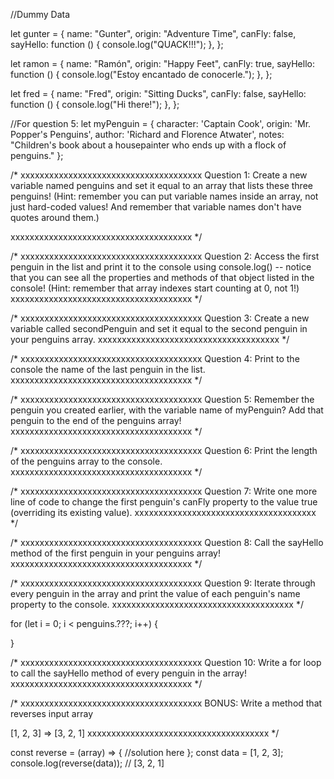 
//Dummy Data

let gunter = {
  name: "Gunter",
  origin: "Adventure Time",
  canFly: false,
  sayHello: function () {
    console.log("QUACK!!!");
  },
};

let ramon = {
  name: "Ramón",
  origin: "Happy Feet",
  canFly: true,
  sayHello: function () {
    console.log("Estoy encantado de conocerle.");
  },
};

let fred = {
  name: "Fred",
  origin: "Sitting Ducks",
  canFly: false,
  sayHello: function () {
    console.log("Hi there!");
  },
};

//For question 5:
let myPenguin = {
  character: 'Captain Cook',
  origin: 'Mr. Popper\'s Penguins',
  author: 'Richard and Florence Atwater',
  notes: "Children's book about a housepainter who ends up with a flock of penguins."
};

/* xxxxxxxxxxxxxxxxxxxxxxxxxxxxxxxxxxxxxx
Question 1: 
Create a new variable named penguins and set it equal to an array that lists these three penguins! (Hint: remember you can put variable names inside an array, not just hard-coded values! And remember that variable names don't have quotes around them.)

xxxxxxxxxxxxxxxxxxxxxxxxxxxxxxxxxxxxxx */

/* xxxxxxxxxxxxxxxxxxxxxxxxxxxxxxxxxxxxxx
Question 2: 
Access the first penguin in the list and print it to the console using console.log() -- notice that you can see all the properties and methods of that object listed in the console! (Hint: remember that array indexes start counting at 0, not 1!)
xxxxxxxxxxxxxxxxxxxxxxxxxxxxxxxxxxxxxx */

/* xxxxxxxxxxxxxxxxxxxxxxxxxxxxxxxxxxxxxx
Question 3: 
Create a new variable called secondPenguin and set it equal to the second penguin in your penguins array.
xxxxxxxxxxxxxxxxxxxxxxxxxxxxxxxxxxxxxx */

/* xxxxxxxxxxxxxxxxxxxxxxxxxxxxxxxxxxxxxx
Question 4: 
Print to the console the name of the last penguin in the list.
xxxxxxxxxxxxxxxxxxxxxxxxxxxxxxxxxxxxxx */

/* xxxxxxxxxxxxxxxxxxxxxxxxxxxxxxxxxxxxxx
Question 5: 
Remember the penguin you created earlier, with the variable name of myPenguin? Add that penguin to the end of the penguins array!
xxxxxxxxxxxxxxxxxxxxxxxxxxxxxxxxxxxxxx */

/* xxxxxxxxxxxxxxxxxxxxxxxxxxxxxxxxxxxxxx
Question 6: 
Print the length of the penguins array to the console.
xxxxxxxxxxxxxxxxxxxxxxxxxxxxxxxxxxxxxx */

/* xxxxxxxxxxxxxxxxxxxxxxxxxxxxxxxxxxxxxx
Question 7: 
Write one more line of code to change the first penguin's canFly property to the value true (overriding its existing value).
xxxxxxxxxxxxxxxxxxxxxxxxxxxxxxxxxxxxxx */

/* xxxxxxxxxxxxxxxxxxxxxxxxxxxxxxxxxxxxxx
Question 8: 
Call the sayHello method of the first penguin in your penguins array!
xxxxxxxxxxxxxxxxxxxxxxxxxxxxxxxxxxxxxx */

/* xxxxxxxxxxxxxxxxxxxxxxxxxxxxxxxxxxxxxx
Question 9: 
Iterate through every penguin in the array and print the value of each penguin's name property to the console.
xxxxxxxxxxxxxxxxxxxxxxxxxxxxxxxxxxxxxx */

for (let i = 0; i < penguins.???; i++) {
  
}

/* xxxxxxxxxxxxxxxxxxxxxxxxxxxxxxxxxxxxxx
Question 10: 
Write a for loop to call the sayHello method of every penguin in the array!
xxxxxxxxxxxxxxxxxxxxxxxxxxxxxxxxxxxxxx */










/* xxxxxxxxxxxxxxxxxxxxxxxxxxxxxxxxxxxxxx
BONUS: 
Write a method that reverses input array

[1, 2, 3] => [3, 2, 1] 
xxxxxxxxxxxxxxxxxxxxxxxxxxxxxxxxxxxxxx */

const reverse = (array) => {
  //solution here
};
const data = [1, 2, 3];
console.log(reverse(data)); // [3, 2, 1]
